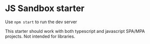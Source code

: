 # JS Sandbox starter

Use `npm start` to run the dev server

This starter should work with both typescript and javascript SPA/MPA projects. Not intended for libraries.